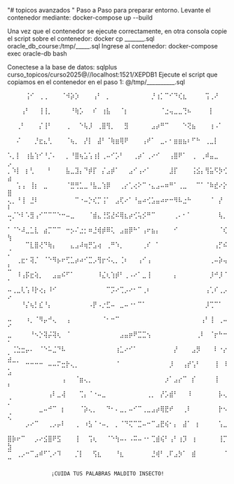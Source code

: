 "# topicos avanzados " 
Paso a Paso para preparar entorno.
Levante el contenedor mediante: 
docker-compose up --build

Una vez que el contenedor se ejecute correctamente, en otra consola copie el script sobre el contenedor: docker cp _______.sql oracle_db_course:/tmp/_____.sql
Ingrese al contenedor: docker-compose exec oracle-db bash

Conectese a la base de datos: sqlplus curso_topicos/curso2025@//localhost:1521/XEPDB1
Ejecute el script que copiamos en el contenedor en el paso 1: @/tmp/__________.sql


⠀⠀⠀⠀⢨⠊⠀⢀⢀⠀⠀⠀⠈⠺⡵⡱⠀⠀⠀⢠⠃⠀⡀⠀⠀⠀⠀⠀⠀⠀⠀⠀⡘⢰⡁⠉⠊⠙⢎⣆⠀⠀⠀⠀⢩⢀⠜⠀⠀⠀
⠀⠀⠀⢠⠃⠀⠀⢸⢸⡀⠀⠀⠀⠀⠘⢷⡡⠀⠀⠎⠀⢰⣧⠀⠀⠈⡆⠀⠀⠀⠀⠀⠀⠀⠈⣐⢤⣀⣀⢙⠦⠀⠀⠀⠀⡇⠀⠀⠀⠀
⠀⠀⢀⠃⠀⠀⠀⡌⢸⠃⠀⠀⠀⢀⠀⠀⠑⢧⡸⠀⢀⣿⢻⡀⠀⠀⣻⠀⠀⠀⠀⠀⣠⡴⠛⠉⠀⠀⠀⠑⢝⣦⠀⠀⠀⢰⠠⠁⠀⠀
⠀⠀⠌⠀⠀⠀⡘⣖⣄⢃⠀⠀⠀⠈⢦⡀⠀⡜⡇⠀⣼⠃⠈⢷⣶⢿⠟⠀⠀⠀⢠⠞⠁⠀⣀⠄⠂⣶⣶⣦⠆⠋⠓⠀⢀⣀⡇⠀⠀⠀
⠡⡀⡇⠀⢰⣧⢱⠊⠘⡈⠄⠀⠀⡀⠘⣿⢦⣡⢡⢰⡇⢀⠤⠊⡡⠃⠀⠀⢀⡴⠁⢀⠔⠊⠀⠀⢠⣿⠟⠁⠀⢀⠀⢀⠾⣤⣀⠀⠀⡠
⡀⠱⡇⠀⡆⢃⠀⠀⠀⠃⠀⠀⠀⣧⣀⣹⡄⠙⡾⡏⠀⡌⣠⡾⠁⠀⠀⣠⠊⢠⠔⠁⠀⠀⠀⠀⣸⡏⠀⠀⠀⢨⣪⡄⢻⣥⠫⡳⢊⣴
⠀⠀⢡⢠⠀⢸⡆⠀⣀⠀⠀⠀⠀⠈⣛⢛⣁⣀⠘⣧⣀⢱⡿⠀⠀⢀⡔⢁⢔⠕⠉⠐⣄⣠⠤⠶⠛⠁⢀⣀⠀⠀⠉⠁⠈⠷⣞⠔⡕⣿
⢄⡀⠘⢸⠀⣘⠇⠀⠀⠀⠀⠀⠀⠀⠀⠉⠐⠤⡑⢎⡉⢨⠁⠀⣠⢏⠔⠁⠘⣤⠴⢊⣡⣤⠴⠖⠒⠻⠧⣐⠓⠀⠀⠀⠀⠈⠀⡜⠀⠇
⠤⡈⠑⠇⠡⣻⢠⠊⠉⠉⠉⠑⠒⠤⣀⠀⠀⠀⠈⣾⣄⢘⣫⣜⠮⢿⣆⡴⢊⢥⡪⠛⠉⠀⠀⠀⠀⢀⠄⠂⠁⠀⠀⠀⠀⠀⠀⢧⡀⠈
⠁⠈⠑⠼⣀⣁⣇⠀⣴⡉⠉⠉⠀⠒⡢⠌⣐⡂⠶⣘⢾⡾⠿⢅⠀⣠⣶⡿⠓⠁⢠⠖⣦⡄⠀⠀⠀⠊⠀⠀⠀⠀⠀⠀⠀⠀⠀⠈⢎⢳
⠀⠀⠀⠀⠉⣇⣿⢜⠙⢷⡄⠀⠀⠀⣄⣠⠼⢶⡛⣡⢴⠀⢀⠛⠱⡀⠀⠀⠀⠀⢀⠎⠀⠁⠀⠀⠀⠀⠀⠀⠀⠀⠀⠀⠀⠀⢠⡋⠮⡈
⠀⠀⢀⣖⠂⢽⡈⠀⠈⠑⠻⡦⠖⢋⣁⡴⠴⠊⣉⡠⢻⡖⠪⢄⡀⢈⠆⠀⠀⢠⠊⢠⠀⠀⠀⠀⠀⠀⠀⠀⠀⠀⠀⠀⠀⢀⠤⡵⢤⣃
⠀⠀⠸⢠⡯⣖⢵⡀⠀⠀⣠⣤⠮⠋⠁⠀⠀⠀⠀⠀⠸⣌⢆⢱⡾⠃⢀⠠⠔⠁⣀⢸⠀⠀⠀⠀⠀⡄⠀⠀⠀⠀⠀⠀⠀⡸⠚⡸⠈⠁
⠤⢀⣀⢇⢡⠸⡗⢔⡄⠸⠊⠀⠀⠀⠀⠀⠀⠀⠀⠀⠀⠀⠉⡩⠔⢉⡠⠔⠂⠉⢀⠆⠀⠀⠀⠀⠀⠀⠀⠀⠀⠀⠀⠀⢠⢁⠎⢀⡠⠔
⠀⠀⠀⠘⡌⢦⡃⣎⠘⡄⠀⠀⠀⠀⠀⠀⠀⠀⠠⡟⠠⡐⣋⠤⠀⣀⠤⠐⠂⠉⠁⠀⠀⠀⠀⠀⠀⠀⠀⠀⠀⠀⠀⠀⡸⢉⠉⠁⠀⠀
⠤⠀⠀⠀⠰⡀⠈⠻⡤⠚⢄⠀⠀⢠⠀⠀⠀⠀⠀⠀⠀⠈⠂⠒⠉⠀⠀⠀⠀⠀⠀⠀⠀⠀⠀⠀⠀⠀⠀⠀⠀⠀⠀⢠⠃⢸⠀⢀⠤⠊
⣀⠀⠀⠀⠀⠘⠢⡑⢽⡬⢽⢆⠀⠈⠀⠀⠀⠀⠀⠀⠀⠀⠀⠀⠀⣠⣤⡶⠟⣉⣉⢢⠀⠀⠀⠀⠀⠀⠀⠀⠀⠀⢀⠇⠀⠈⡖⠓⠒⠂
⠀⢈⣑⣒⡤⠄⠀⠈⠑⠥⣈⠙⠧⠀⠀⠀⠀⠀⠀⠀⠀⠀⠀⠀⢰⣁⠔⠊⠁⠀⠀⠀⠀⠀⠀⠀⠀⡜⠀⠀⠀⣠⡻⠀⠀⠀⠇⠐⡔⣡
⠉⠉⠁⠀⠒⠒⠒⠒⠀⠤⠤⠍⣒⡗⢄⡀⠀⠀⠀⠀⠀⠀⠀⠀⠈⠀⠀⠀⠀⠀⠀⠀⠀⠀⠀⠀⡸⠀⠀⢠⡞⢡⠃⠀⠀⠀⢸⠀⠸⣡
⠀⠀⠀⠀⠀⠀⠀⠀⠀⠀⠀⠀⢠⠀⠀⠈⣶⢄⡀⠀⠀⠀⠀⠀⠀⠀⠀⠀⠀⠀⠀⠀⠀⠀⠀⡰⠁⣠⡔⠉⠀⡎⠀⠀⠀⠀⢸⠀⠀⠃
⠀⠀⠀⠀⠀⠀⠀⠀⠀⢠⠇⣀⢼⠀⠀⠀⢉⡄⠈⠐⠤⣀⠀⠀⠀⠀⠀⠀⠀⠀⠀⢀⡀⠀⡜⡡⣾⠃⠀⠀⠸⠀⠀⠀⠀⠀⠀⡧⢄⡈
⠀⠀⠀⠀⠀⠀⠀⣀⠤⠚⠉⠀⡆⠀⠀⠀⠈⡵⢄⡀⠀⠀⠙⠂⠄⣀⡀⠤⠊⠉⢀⣀⣠⡴⢿⣟⠞⠀⠀⢀⠇⠀⠀⠀⠀⠀⠀⡗⠢⢌
⠀⠀⠀⠀⡠⠔⠉⠀⠀⢀⡠⡤⠇⠀⠀⢀⠀⠰⣣⠈⠐⠤⡀⠀⡀⠈⠙⢍⠉⣉⠤⠒⠉⣠⣟⢮⠂⡄⠀⣼⠁⠀⡆⠀⠀⠀⠀⢡⣀⠀
⣿⡷⠖⠉⠀⠀⡠⠔⣪⣿⠟⣫⠀⠀⠀⢸⠀⠀⢩⢆⠀⠀⠈⠑⢳⠤⠄⠠⠭⠤⠐⠂⢉⣾⢮⠃⢠⠃⢰⡹⠀⢰⠀⠀⠀⠀⠀⢸⡉⣳
⠉⠀⢀⡠⠒⠉⣠⠾⠋⢁⠔⠹⠀⠀⠀⡈⡇⠀⠀⢫⣆⠀⠀⠀⠘⣆⠀⠀⠀⠀⠀⠀⣘⢾⠃⢀⠏⣠⡳⠁⠀⣾⠀⠀⠀⠀⠀⠀⠈⠉


                  ¡CUIDA TUS PALABRAS MALDITO INSECTO!
